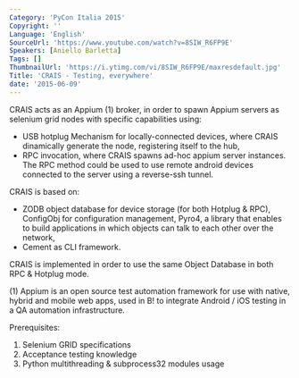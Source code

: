 ```yaml
---
Category: 'PyCon Italia 2015'
Copyright: ''
Language: 'English'
SourceUrl: 'https://www.youtube.com/watch?v=8SIW_R6FP9E'
Speakers: [Aniello Barletta]
Tags: []
ThumbnailUrl: 'https://i.ytimg.com/vi/8SIW_R6FP9E/maxresdefault.jpg'
Title: 'CRAIS - Testing, everywhere'
date: '2015-06-09'
---
```

CRAIS acts as an Appium (1) broker, in order to spawn Appium servers as selenium grid nodes with specific capabilities using:

* USB hotplug Mechanism for locally-connected devices, where CRAIS dinamically generate the node, registering itself to the hub,
* RPC invocation, where CRAIS spawns ad-hoc appium server instances. The RPC method could be used to use remote android devices connected to the server using a reverse-ssh tunnel.

CRAIS is based on:

* ZODB object database for device storage (for both Hotplug & RPC), ConfigObj for configuration management, Pyro4, a library that enables to build applications in which objects can talk to each other over the network,
* Cement as CLI framework.

CRAIS is implemented in order to use the same Object Database in both RPC & Hotplug mode.

(1) Appium is an open source test automation framework for use with native, hybrid and mobile web apps, used in B! to integrate Android / iOS testing in a QA automation infrastructure.

Prerequisites:

1. Selenium GRID specifications
2. Acceptance testing knowledge
3. Python multithreading & subprocess32 modules usage
